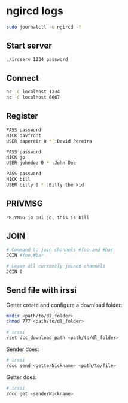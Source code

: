 
# ngircd logs

```sh
sudo journalctl -u ngircd -f
```

## Start server

```sh
./ircserv 1234 password
```

## Connect

```sh
nc -C localhost 1234
nc -C localhost 6667
```

## Register

```sh
PASS password
NICK davfront
USER dapereir 0 * :David Pereira
```

```sh
PASS password
NICK jo
USER johndoe 0 * :John Doe
```

```sh
PASS password
NICK bill
USER billy 0 * :Billy the kid
```

## PRIVMSG

```sh
PRIVMSG jo :Hi jo, this is bill
```

## JOIN

```sh
# Command to join channels #foo and #bar
JOIN #foo,#bar

# Leave all currently joined channels
JOIN 0
```

## Send file with irssi

Getter create and configure a download folder:
```sh
mkdir <path/to/dl_folder>
chmod 777 <path/to/dl_folder>

# irssi
/set dcc_download_path <path/to/dl_folder>
```

Sender does:
```sh
# irssi
/dcc send <getterNickname> <path/to/file>
```

Getter does:
```sh
# irssi
/dcc get <senderNickname>
```